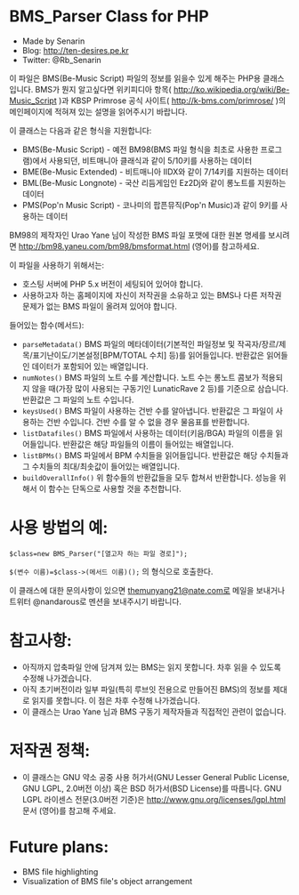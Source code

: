 BMS_Parser Class for PHP
=
- Made by Senarin
- Blog: http://ten-desires.pe.kr
- Twitter: @Rb_Senarin


이 파일은 BMS(Be-Music Script) 파일의 정보를 읽을수 있게 해주는 PHP용 클래스입니다.
BMS가 뭔지 알고싶다면 위키피디아 항목( http://ko.wikipedia.org/wiki/Be-Music_Script )과 KBSP Primrose 공식 사이트( http://k-bms.com/primrose/ )의 메인페이지에 적혀져 있는 설명을 읽어주시기 바랍니다.

이 클래스는 다음과 같은 형식을 지원합니다:
- BMS(Be-Music Script) - 예전 BM98(BMS 파일 형식을 최초로 사용한 프로그램)에서 사용되던, 비트매니아 클래식과 같이 5/10키를 사용하는 데이터
- BME(Be-Music Extended) - 비트매니아 IIDX와 같이 7/14키를 지원하는 데이터
- BML(Be-Music Longnote) - 국산 리듬게임인 Ez2Dj와 같이 롱노트를 지원하는 데이터
- PMS(Pop'n Music Script) - 코나미의 팝픈뮤직(Pop'n Music)과 같이 9키를 사용하는 데이터

BM98의 제작자인 Urao Yane 님이 작성한 BMS 파일 포맷에 대한 원본 명세를 보시려면 http://bm98.yaneu.com/bm98/bmsformat.html (영어)를 참고하세요.

이 파일을 사용하기 위해서는:
- 호스팅 서버에 PHP 5.x 버전이 세팅되어 있어야 합니다.
- 사용하고자 하는 홈페이지에 자신이 저작권을 소유하고 있는 BMS나 다른 저작권 문제가 없는 BMS 파일이 올려져 있어야 합니다.

들어있는 함수(메서드):

- `parseMetadata()` BMS 파일의 메타데이터(기본적인 파일정보 및 작곡자/장르/제목/표기난이도/기본설정[BPM/TOTAL 수치] 등)를 읽어들입니다.
반환값은 읽어들인 데이터가 포함되어 있는 배열입니다.
- `numNotes()` BMS 파일의 노트 수를 계산합니다. 노트 수는 롱노트 콤보가 적용되지 않을 때(가장 많이 사용되는 구동기인 LunaticRave 2 등)를 기준으로 삼습니다.
반환값은 그 파일의 노트 수입니다.
- `keysUsed()` BMS 파일이 사용하는 건반 수를 알아냅니다.
반환값은 그 파일이 사용하는 건반 수입니다. 건반 수를 알 수 없을 경우 물음표를 반환합니다.
- `listDatafiles()` BMS 파일에서 사용하는 데이터(키음/BGA) 파일의 이름을 읽어들입니다.
반환값은 해당 파일들의 이름이 들어있는 배열입니다.
- `listBPMs()` BMS 파일에서 BPM 수치들을 읽어들입니다.
반환값은 해당 수치들과 그 수치들의 최대/최솟값이 들어있는 배열입니다.
- `buildOverallInfo()` 위 함수들의 반환값들을 모두 합쳐서 반환합니다.
성능을 위해서 이 함수는 단독으로 사용할 것을 추천합니다.

사용 방법의 예:
==
`$class=new BMS_Parser("[열고자 하는 파일 경로]");`

`$(변수 이름)=$class->(메서드 이름)();` 의 형식으로 호출한다.

이 클래스에 대한 문의사항이 있으면 themunyang21@nate.com로 메일을 보내거나 트위터 @nandarous로 멘션을 보내주시기 바랍니다.

참고사항:
===
- 아직까지 압축파일 안에 담겨져 있는 BMS는 읽지 못합니다. 차후 읽을 수 있도록 수정해 나가겠습니다.
- 아직 초기버전이라 일부 파일(특히 루브잇 전용으로 만들어진 BMS)의 정보를 제대로 읽지를 못합니다. 이 점은 차후 수정해 나가겠습니다.
- 이 클래스는 Urao Yane 님과 BMS 구동기 제작자들과 직접적인 관련이 없습니다.

저작권 정책:
===
- 이 클래스는 GNU 약소 공중 사용 허가서(GNU Lesser General Public License, GNU LGPL, 2.0버전 이상) 혹은 BSD 허가서(BSD License)를 따릅니다.
GNU LGPL 라이센스 전문(3.0버전 기준)은 http://www.gnu.org/licenses/lgpl.html 문서 (영어)를 참고해 주세요.

Future plans:
===
- BMS file highlighting
- Visualization of BMS file's object arrangement
